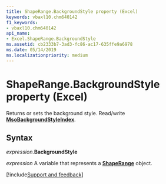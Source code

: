 ```yaml
---
title: ShapeRange.BackgroundStyle property (Excel)
keywords: vbaxl10.chm640142
f1_keywords:
- vbaxl10.chm640142
api_name:
- Excel.ShapeRange.BackgroundStyle
ms.assetid: cb2333b7-3ad3-fc86-ac17-635ffe9a6978
ms.date: 05/14/2019
ms.localizationpriority: medium
---
```



# ShapeRange.BackgroundStyle property (Excel)

Returns or sets the background style. Read/write **[MsoBackgroundStyleIndex](Office.MsoBackgroundStyleIndex.md)**.


## Syntax

_expression_.**BackgroundStyle**

_expression_ A variable that represents a **[ShapeRange](Excel.shaperange.md)** object.




[!include[Support and feedback](~/includes/feedback-boilerplate.md)]